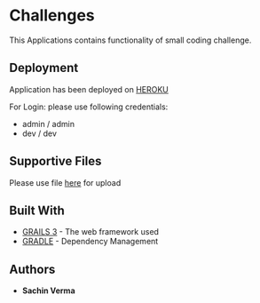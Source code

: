 # Challenges

This Applications contains functionality of small coding challenge.

## Deployment

Application has been deployed on [HEROKU](http://challenges-sachin.herokuapp.com/) 

For Login: please use following credentials:
* admin / admin
* dev / dev

## Supportive Files

Please use file [here](https://raw.githubusercontent.com/vsachinv/Challenges/master/Scripts/user_coins.csv) for upload 

## Built With

* [GRAILS 3](http://docs.grails.org/latest/guide/single.html) - The web framework used
* [GRADLE](https://maven.apache.org/) - Dependency Management

## Authors

* **Sachin Verma** 
